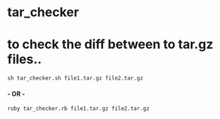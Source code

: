 # tar_checker

# to check the diff between to tar.gz files..

```
sh tar_checker.sh file1.tar.gz file2.tar.gz
```

#### - OR -

```
ruby tar_checker.rb file1.tar.gz file2.tar.gz
```
